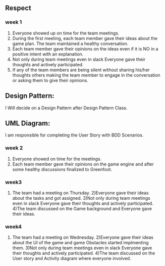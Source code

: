 ## Respect
### week 1
1)	Everyone showed up on time for the team meetings.
2)	During the first meeting, each team member gave their ideas about the game plan. The team maintained a healthy conversation.
3)	Each team member gave their opinions on the ideas even if it is NO in a positive intent with an explanation.
4)	Not only during team meetings even in slack Everyone gave their thoughts and actively participated.
5)	If any of the team members are being silent without sharing his/her thoughts others making the team member to engage in the conversation or asking them to give their opinions.

## Design Pattern:
I Will decide on a Design Pattern after Design Pattern Class.

## UML Diagram:
I am responsible for completing the User Story with BDD Scenarios.

### week 2

1) Everyone showed on time for the meetings.
2) Each team member gave their opinions on the game engine and after some healthy discussions finalized to Greenfoot.

### week3
1) The team had a meeting on Thursday.
2)Everyone gave their ideas about the tasks and got assigned.
3)Not only during team meetings even in slack Everyone gave their thoughts and actively participated.
 4)The team discussed on the Game background  and Everyone gave their ideas.
 

### week4
1) The team had a meeting on Wednesday.
2)Everyone gave their ideas about the UI of the game and game Obstacles started implmenting them.
3)Not only during team meetings even in slack Everyone gave their thoughts and actively participated.
 4)The team discussed on the User story and Activity diagram where everyone involved.
 



